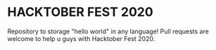 # HACKTOBER FEST 2020

Repository to storage "hello world" in any language! Pull requests are welcome to help u guys with Hacktober Fest 2020. 
